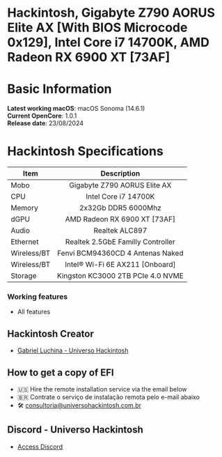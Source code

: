 # Hackintosh, Gigabyte Z790 AORUS Elite AX [With BIOS Microcode 0x129], Intel Core i7 14700K, AMD Radeon RX 6900 XT [73AF]

# Basic Information

**Latest working macOS**: macOS Sonoma (14.6.1)
<br>
**Current OpenCore**: 1.0.1
<br>
**Release date**: 23/08/2024

# Hackintosh Specifications
|Item|Description|
|-|:-------:|
|Mobo|Gigabyte Z790 AORUS Elite AX|
|CPU|Intel Core i7 14700K|
|Memory|2x32Gb DDR5 6000Mhz|
|dGPU|AMD Radeon RX 6900 XT [73AF]|
|Audio|Realtek ALC897|
|Ethernet|Realtek 2.5GbE Familly Controller|
|Wireless/BT|Fenvi BCM94360CD 4 Antenas Naked|
|Wireless/BT|Intel® Wi-Fi 6E AX211 [Onboard]|
|Storage|Kingston KC3000 2TB PCIe 4.0 NVME|

### Working features
- All features

## Hackintosh Creator
- [Gabriel Luchina - Universo Hackintosh](https://luchina.com.br)

## How to get a copy of EFI
- 🇺🇸 Hire the remote installation service via the email below
- 🇧🇷 Contrate o serviço de instalação remota pelo e-mail abaixo
- 🛠️ [consultoria@universohackintosh.com.br](mailto:consultoria@universohackintosh.com.br)

## Discord - Universo Hackintosh
- [Access Discord](https://discord.universohackintosh.com.br)
